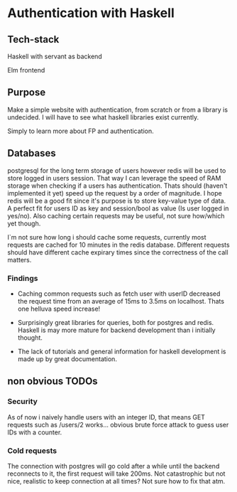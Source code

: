 # Authentication with Haskell

## Tech-stack
Haskell with servant as backend

Elm frontend 

## Purpose
Make a simple website with authentication, from scratch or from a library is undecided. I will have to see what
haskell libraries exist currently.

Simply to learn more about FP and authentication.


## Databases
postgresql for the long term storage of users however redis will be used to store logged in users session.
That way I can leverage the speed of RAM storage when checking if a users has authentication. Thats should (haven't implemented it yet) speed up the request by a order of magnitude. I hope redis will be a good fit since it's purpose is to store key-value type of data. A perfect fit for users ID as key and session/bool as value (Is user logged in yes/no). Also caching certain requests may be useful, not sure how/which yet though.

I`m not sure how long i should cache some requests, currently most requests are cached for 10 minutes in the redis database. Different requests should have different cache expirary times since the correctness of the call matters. 

### Findings
* Caching common requests such as fetch user with userID decreased the request time from an average of 15ms to 3.5ms on localhost. Thats one helluva speed increase!

* Surprisingly great libraries for queries, both for postgres and redis. Haskell is may more mature for backend development than i initially thought.

* The lack of tutorials and general information for haskell development is made up by great documentation.

## non obvious TODOs
### Security
As of now i naively handle users with an integer ID, that means GET requests such as /users/2 works... obvious brute force attack to guess user IDs with a counter.

### Cold requests
The connection with postgres will go cold after a while until the backend reconnects to it, the first request will take 200ms. Not catastrophic but not nice, realistic to keep connection at all times? Not sure how to fix that atm.
